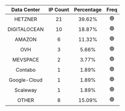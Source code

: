 | Data Center | IP Count | Percentage | Freq |
|:------------:|:--------:|:-----------:|:-----:|
| HETZNER | 21 | 39.62% | 🟢 |
| DIGITALOCEAN | 10 | 18.87% | 🟢 |
| AMAZON | 6 | 11.32% | 🟢 |
| OVH | 3 | 5.66% | 🟢 |
| MEVSPACE | 2 | 3.77% | 🟢 |
| Contabo | 1 | 1.89% | 🟢 |
| Google-Cloud | 1 | 1.89% | 🟢 |
| Scaleway | 1 | 1.89% | 🟢 |
| OTHER | 8 | 15.09% | 🟢 |